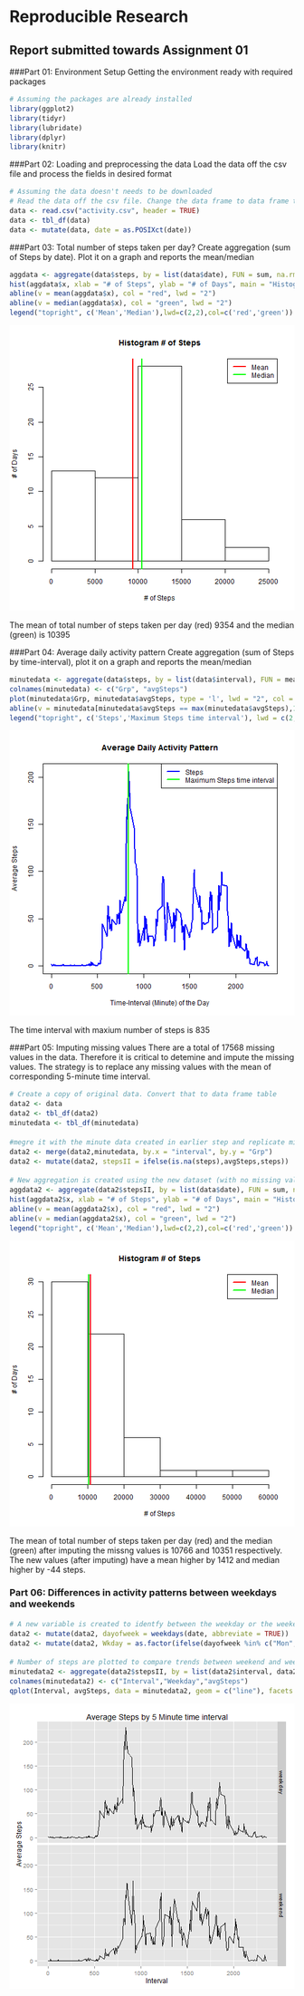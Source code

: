 
# Reproducible Research


## Report submitted towards Assignment 01

###Part 01: Environment Setup
Getting the environment ready with required packages

```r
# Assuming the packages are already installed
library(ggplot2)
library(tidyr)
library(lubridate)
library(dplyr)
library(knitr)
```


###Part 02: Loading and preprocessing the data
Load the data off the csv file and process the fields in desired format

```r
# Assuming the data doesn't needs to be downloaded
# Read the data off the csv file. Change the data frame to data frame table and convert date to POSIXct
data <- read.csv("activity.csv", header = TRUE)
data <- tbl_df(data)
data <- mutate(data, date = as.POSIXct(date))
```

###Part 03: Total number of steps taken per day?
Create aggregation (sum of  Steps by date). Plot it on a graph and reports the mean/median

```r
aggdata <- aggregate(data$steps, by = list(data$date), FUN = sum, na.rm = TRUE)
hist(aggdata$x, xlab = "# of Steps", ylab = "# of Days", main = "Histogram # of Steps")
abline(v = mean(aggdata$x), col = "red", lwd = "2")
abline(v = median(aggdata$x), col = "green", lwd = "2")
legend("topright", c('Mean','Median'),lwd=c(2,2),col=c('red','green'))
```

![plot of chunk unnamed-chunk-3](figure/unnamed-chunk-3-1.png) 

The mean of total number of steps taken per day (red) 9354 and the median (green) is 10395


###Part 04: Average daily activity pattern
Create aggregation (sum of  Steps by time-interval), plot it on a graph and reports the mean/median

```r
minutedata <- aggregate(data$steps, by = list(data$interval), FUN = mean, na.rm = TRUE)
colnames(minutedata) <- c("Grp", "avgSteps")
plot(minutedata$Grp, minutedata$avgSteps, type = 'l', lwd = "2", col = 'blue', xlab = "Time-Interval (Minute) of the Day", ylab = "Average Steps", main = "Average Daily Activity Pattern")
abline(v = minutedata[minutedata$avgSteps == max(minutedata$avgSteps),1], col = "green", lwd = "2")
legend("topright", c('Steps','Maximum Steps time interval'), lwd = c(2,2), col = c('blue','green'))
```

![plot of chunk unnamed-chunk-4](figure/unnamed-chunk-4-1.png) 

The time interval with maxium number of steps is 835

###Part 05: Imputing missing values
There are a total of 17568 missing values in the data. Therefore it is critical to detemine and impute the missing values. The strategy is to replace any missing values with the mean of corresponding 5-minute time interval.


```r
# Create a copy of original data. Convert that to data frame table
data2 <- data
data2 <- tbl_df(data2)
minutedata <- tbl_df(minutedata)

#megre it with the minute data created in earlier step and replicate missing values with corresponsing interval average
data2 <- merge(data2,minutedata, by.x = "interval", by.y = "Grp")
data2 <- mutate(data2, stepsII = ifelse(is.na(steps),avgSteps,steps))

# New aggregation is created using the new dataset (with no missing values) by date and a graph is generated
aggdata2 <- aggregate(data2$stepsII, by = list(data$date), FUN = sum, na.rm = TRUE)
hist(aggdata2$x, xlab = "# of Steps", ylab = "# of Days", main = "Histogram # of Steps")
abline(v = mean(aggdata2$x), col = "red", lwd = "2")
abline(v = median(aggdata2$x), col = "green", lwd = "2")
legend("topright", c('Mean','Median'),lwd=c(2,2),col=c('red','green'))
```

![plot of chunk unnamed-chunk-5](figure/unnamed-chunk-5-1.png) 

The mean of total number of steps taken per day (red) and the median (green)  after imputing the missng values is 10766  and 10351 respectively. The new values (after imputing) have a mean higher by 1412 and median higher by -44 steps.

### Part 06: Differences in activity patterns between weekdays and weekends

```r
# A new variable is created to identfy between the weekday or the weekend
data2 <- mutate(data2, dayofweek = weekdays(date, abbreviate = TRUE))
data2 <- mutate(data2, Wkday = as.factor(ifelse(dayofweek %in% c("Mon","Tue","Wed","Thu","Fri"), "weekday", "weekend")))

# Number of steps are plotted to compare trends between weekend and weekdays steps
minutedata2 <- aggregate(data2$stepsII, by = list(data2$interval, data2$Wkday), FUN = mean, na.rm = TRUE)
colnames(minutedata2) <- c("Interval","Weekday","avgSteps")
qplot(Interval, avgSteps, data = minutedata2, geom = c("line"), facets = Weekday~.)+ggtitle("Average Steps by 5 Minute time interval")+labs(x="Interval",y="Average Steps")
```

![plot of chunk unnamed-chunk-6](figure/unnamed-chunk-6-1.png) 
